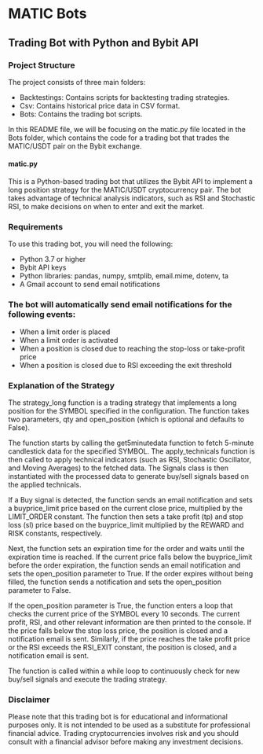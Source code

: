 # MATIC Bots

## Trading Bot with Python and Bybit API

### Project Structure
The project consists of three main folders:

- Backtestings: Contains scripts for backtesting trading strategies.
- Csv: Contains historical price data in CSV format.
- Bots: Contains the trading bot scripts.


In this README file, we will be focusing on the matic.py file located in the Bots folder, which contains the code for a trading bot that trades the MATIC/USDT pair on the Bybit exchange.

#### matic.py 

This is a Python-based trading bot that utilizes the Bybit API to implement a long position strategy for the MATIC/USDT cryptocurrency pair. The bot takes advantage of technical analysis indicators, such as RSI and Stochastic RSI, to make decisions on when to enter and exit the market.

### Requirements
To use this trading bot, you will need the following:

- Python 3.7 or higher
- Bybit API keys
- Python libraries: pandas, numpy, smtplib, email.mime, dotenv, ta
- A Gmail account to send email notifications


### The bot will automatically send email notifications for the following events:

- When a limit order is placed
- When a limit order is activated
- When a position is closed due to reaching the stop-loss or take-profit price
- When a position is closed due to RSI exceeding the exit threshold


### Explanation of the Strategy

The strategy_long function is a trading strategy that implements a long position for the SYMBOL specified in the configuration. The function takes two parameters, qty and open_position (which is optional and defaults to False).

The function starts by calling the get5minutedata function to fetch 5-minute candlestick data for the specified SYMBOL. The apply_technicals function is then called to apply technical indicators (such as RSI, Stochastic Oscillator, and Moving Averages) to the fetched data. The Signals class is then instantiated with the processed data to generate buy/sell signals based on the applied technicals.

If a Buy signal is detected, the function sends an email notification and sets a buyprice_limit price based on the current close price, multiplied by the LIMIT_ORDER constant. The function then sets a take profit (tp) and stop loss (sl) price based on the buyprice_limit multiplied by the REWARD and RISK constants, respectively.

Next, the function sets an expiration time for the order and waits until the expiration time is reached. If the current price falls below the buyprice_limit before the order expiration, the function sends an email notification and sets the open_position parameter to True. If the order expires without being filled, the function sends a notification and sets the open_position parameter to False.

If the open_position parameter is True, the function enters a loop that checks the current price of the SYMBOL every 10 seconds. The current profit, RSI, and other relevant information are then printed to the console. If the price falls below the stop loss price, the position is closed and a notification email is sent. Similarly, if the price reaches the take profit price or the RSI exceeds the RSI_EXIT constant, the position is closed, and a notification email is sent.

The function is called within a while loop to continuously check for new buy/sell signals and execute the trading strategy.

### Disclaimer
Please note that this trading bot is for educational and informational purposes only. It is not intended to be used as a substitute for professional financial advice. Trading cryptocurrencies involves risk and you should consult with a financial advisor before making any investment decisions.
